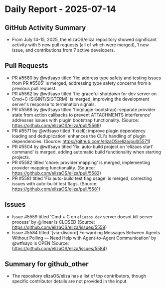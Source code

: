 # Daily Report - 2025-07-14

## GitHub Activity Summary
- From July 14-15, 2025, the elizaOS/eliza repository showed significant activity with 5 new pull requests (all of which were merged), 1 new issue, and contributions from 7 active developers.

## Pull Requests
- PR #5580 by @wtfsayo titled 'fix: address type safety and testing issues from PR #5505' is merged, addressing type safety concerns from a previous pull request.
- PR #5562 by @wtfsayo titled 'fix: graceful shutdown for dev server on Cmd+C (SIGINT/SIGTERM)' is merged, improving the development server's response to termination signals.
- PR #5568 by @wtfsayo titled 'fix(plugin-bootstrap): separate provider state from action callbacks to prevent ATTACHMENTS interference' addresses issues with plugin bootstrap functionality. (Source: https://github.com/elizaOS/eliza/pull/5568)
- PR #5571 by @wtfsayo titled 'fix(cli): improve plugin dependency loading and deduplication' enhances the CLI's handling of plugin dependencies. (Source: https://github.com/elizaOS/eliza/pull/5571)
- PR #5504 by @wtfsayo titled 'fix: auto-build project on 'elizaos start' command' is merged, adding automatic build functionality when starting projects.
- PR #5582 titled 'chore: provider mapping' is merged, implementing provider mapping functionality. (Source: https://github.com/elizaOS/eliza/pull/5582)
- PR #5581 titled 'Fix auto-build test flag usage' is merged, correcting issues with auto-build test flags. (Source: https://github.com/elizaOS/eliza/pull/5581)

## Issues
- Issue #5559 titled 'Cmd + C on `eliazos dev` server doesnt kill server process' by @linear is CLOSED (Source: https://github.com/elizaOS/eliza/issues/5559)
- Issue #5584 titled '[via-discord] Forwarding Messages Between Agents Without Polling — Need Help with Agent-to-Agent Communication' by @wtfsayo is OPEN (Source: https://github.com/elizaOS/eliza/issues/5584)

## Summary for github_other
- The repository elizaOS/eliza has a list of top contributors, though specific contributor details are not provided in the input.